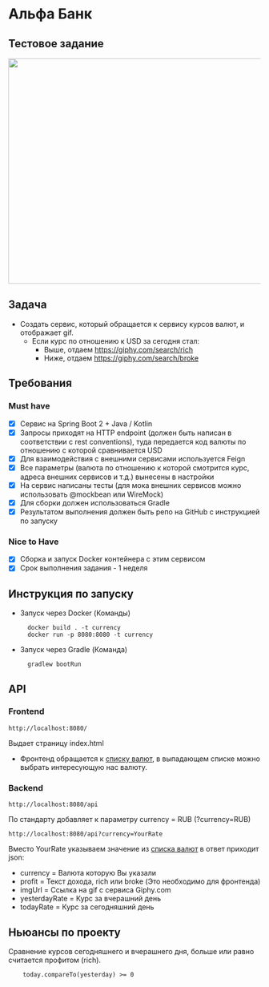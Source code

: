 
# Альфа Банк
## Тестовое задание



<p align="center">
  <img width="600" height="450" src="https://github.com/BadmaevDanzan/currency/blob/main/currency.gif">
</p>

## Задача

- Создать сервис, который обращается к сервису курсов валют, и отображает gif.
    - Если курс по отношению к USD за сегодня стал:
        - Выше, отдаем https://giphy.com/search/rich
        - Ниже, отдаем https://giphy.com/search/broke

## Требования

### Must have
- [x]   Сервис на Spring Boot 2 + Java / Kotlin
- [x]   Запросы приходят на HTTP endpoint (должен быть написан в соответствии с rest conventions), туда передается код валюты по отношению с которой сравнивается USD
- [x]   Для взаимодействия с внешними сервисами используется Feign
- [x]   Все параметры (валюта по отношению к которой смотрится курс, адреса внешних сервисов и т.д.) вынесены в настройки
- [x]   На сервис написаны тесты (для мока внешних сервисов можно использовать @mockbean или WireMock)
- [x]   Для сборки должен использоваться Gradle
- [x]   Результатом выполнения должен быть репо на GitHub с инструкцией по запуску

### Nice to Have
  
- [x]   Сборка и запуск Docker контейнера с этим сервисом
- [x]   Срок выполнения задания - 1 неделя

## Инструкция по запуску

- Запуск через Docker (Команды)

        docker build . -t currency
        docker run -p 8080:8080 -t currency

- Запуск через Gradle (Команда)

        gradlew bootRun

## API

### Frontend

    http://localhost:8080/
    
Выдает страницу index.html

- Фронтенд обращается к [списку валют](https://openexchangerates.org/api/currencies.json), в выпадающем списке можно выбрать интересующую нас валюту.


### Backend

    http://localhost:8080/api

По стандарту добавляет к параметру currency = RUB (?currency=RUB)

    http://localhost:8080/api?currency=YourRate
Вместо YourRate указываем значение из [списка валют](https://openexchangerates.org/api/currencies.json) в ответ приходит json:
- currency = Валюта которую Вы указали
- profit = Текст дохода, rich или broke (Это необходимо для фронтенда)
- imgUrl = Ссылка на gif с сервиса Giphy.com
- yesterdayRate = Курс за вчерашний день
- todayRate = Курс за сегодняшний день 

## Ньюансы по проекту

Сравнение курсов сегодняшнего и вчерашнего дня, больше или равно считается профитом (rich).

        today.compareTo(yesterday) >= 0


